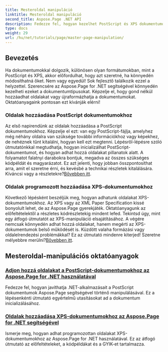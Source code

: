 ```yaml
---
title: Mesteroldal manipuláció
linktitle: Mesteroldal manipuláció
second_title: Aspose.Page .NET API
description: Fedezze fel, hogyan kezelhet PostScript és XPS dokumentumokat .NET-ben az Aspose.Page segítségével. Kövesse oktatóanyagainkat az alkalmazási képességek fejlesztéséhez.
type: docs
weight: 29
url: /hu/net/tutorials/page/master-page-manipulation/
---
```

## Bevezetés

Ha dokumentumokkal dolgozik, különösen olyan formátumokban, mint a PostScript és XPS, akkor előfordulhat, hogy azt szeretné, ha könnyedén módosíthatná őket. Nem vagy egyedül! Sok fejlesztő találkozik ezzel a helyzettel. Szerencsére az Aspose.Page for .NET segítségével könnyedén kezelheti ezeket a dokumentumtípusokat. Képzelje el, hogy gond nélkül hozzáadhat oldalakat vagy újraformázhatja a dokumentumokat. Oktatóanyagaink pontosan ezt kívánják elérni!

### Oldalak hozzáadása PostScript dokumentumokhoz

Az első napirendünk az oldalak hozzáadása a PostScript dokumentumokhoz. Képzelje el ezt: van egy PostScript-fájlja, amelyhez még néhány oldalra van szüksége további információkhoz vagy képekhez, de nehéznek tűnt kitalálni, hogyan kell ezt megtenni. Lépésről-lépésre szóló útmutatónkkal megtudhatja, hogyan inicializálhat PostScript-dokumentumot, és hogyan adhat hozzá oldalakat pillanatok alatt. A folyamatot falatnyi darabokra bontjuk, megadva az összes szükséges kódpéldát és magyarázatot. Ez azt jelenti, hogy jobban összpontosíthat arra, amit el szeretne érni, és kevésbé a technikai részletek kitalálására. Kíváncsi vagy a részletekre?[Bővebben itt](./add-page-to-postscript-document/).

### Oldalak programozott hozzáadása XPS-dokumentumokhoz

Következő lépésként beszéljük meg, hogyan adhatunk oldalakat XPS-dokumentumokhoz. Az XPS vagy az XML Paper Specification kissé bonyolult lehet, de az Aspose.Page gyerekjáték. Oktatóanyagunk az előfeltételektől a részletes kódrészletekig mindent lefed. Tekintsd úgy, mint egy átfogó útmutatót az XPS-manipuláció elsajátításához. A végére nemcsak könnyedén adhat hozzá oldalakat, hanem megérti az XPS-dokumentumok belső működését is. Küzdött valaha formázási vagy oldalelrendezési problémákkal? Ez az útmutató mindenre kiterjed! Szeretne mélyebbre merülni?[Bővebben itt](./adding-page-to-xps-document/).

## Mesteroldal-manipulációs oktatóanyagok
### [Adjon hozzá oldalakat a PostScript-dokumentumokhoz az Aspose.Page for .NET használatával](./add-page-to-postscript-document/)
Fedezze fel, hogyan javíthatja .NET-alkalmazásait a PostScript dokumentumok Aspose.Page segítségével történő manipulálásával. Ez a lépésenkénti útmutató egyértelmű utasításokat ad a dokumentum inicializálásához.
### [Oldalak hozzáadása XPS-dokumentumokhoz az Aspose.Page for .NET segítségével](./adding-page-to-xps-document/)
Ismerje meg, hogyan adhat programozottan oldalakat XPS-dokumentumokhoz az Aspose.Page for .NET használatával. Ez az átfogó útmutató az előfeltételeket, a kódpéldákat és a GYIK-et tartalmazza.